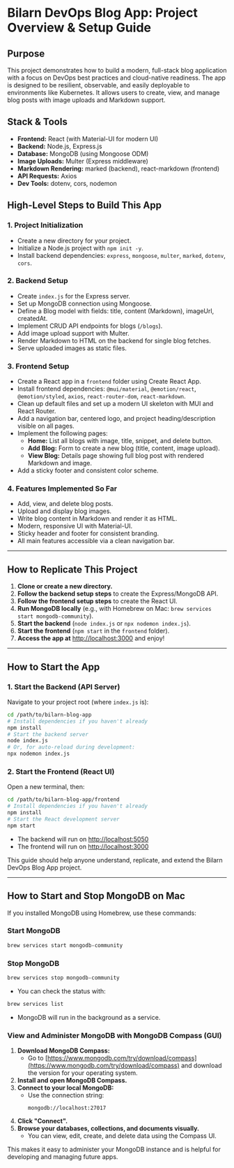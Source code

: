 # Bilarn DevOps Blog App: Project Overview & Setup Guide

## Purpose
This project demonstrates how to build a modern, full-stack blog application with a focus on DevOps best practices and cloud-native readiness. The app is designed to be resilient, observable, and easily deployable to environments like Kubernetes. It allows users to create, view, and manage blog posts with image uploads and Markdown support.

## Stack & Tools
- **Frontend:** React (with Material-UI for modern UI)
- **Backend:** Node.js, Express.js
- **Database:** MongoDB (using Mongoose ODM)
- **Image Uploads:** Multer (Express middleware)
- **Markdown Rendering:** marked (backend), react-markdown (frontend)
- **API Requests:** Axios
- **Dev Tools:** dotenv, cors, nodemon

## High-Level Steps to Build This App

### 1. Project Initialization
- Create a new directory for your project.
- Initialize a Node.js project with `npm init -y`.
- Install backend dependencies: `express`, `mongoose`, `multer`, `marked`, `dotenv`, `cors`.

### 2. Backend Setup
- Create `index.js` for the Express server.
- Set up MongoDB connection using Mongoose.
- Define a Blog model with fields: title, content (Markdown), imageUrl, createdAt.
- Implement CRUD API endpoints for blogs (`/blogs`).
- Add image upload support with Multer.
- Render Markdown to HTML on the backend for single blog fetches.
- Serve uploaded images as static files.

### 3. Frontend Setup
- Create a React app in a `frontend` folder using Create React App.
- Install frontend dependencies: `@mui/material`, `@emotion/react`, `@emotion/styled`, `axios`, `react-router-dom`, `react-markdown`.
- Clean up default files and set up a modern UI skeleton with MUI and React Router.
- Add a navigation bar, centered logo, and project heading/description visible on all pages.
- Implement the following pages:
  - **Home:** List all blogs with image, title, snippet, and delete button.
  - **Add Blog:** Form to create a new blog (title, content, image upload).
  - **View Blog:** Details page showing full blog post with rendered Markdown and image.
- Add a sticky footer and consistent color scheme.

### 4. Features Implemented So Far
- Add, view, and delete blog posts.
- Upload and display blog images.
- Write blog content in Markdown and render it as HTML.
- Modern, responsive UI with Material-UI.
- Sticky header and footer for consistent branding.
- All main features accessible via a clean navigation bar.

---

## How to Replicate This Project
1. **Clone or create a new directory.**
2. **Follow the backend setup steps** to create the Express/MongoDB API.
3. **Follow the frontend setup steps** to create the React UI.
4. **Run MongoDB locally** (e.g., with Homebrew on Mac: `brew services start mongodb-community`).
5. **Start the backend** (`node index.js` or `npx nodemon index.js`).
6. **Start the frontend** (`npm start` in the `frontend` folder).
7. **Access the app at** [http://localhost:3000](http://localhost:3000) and enjoy!

---

## How to Start the App

### 1. Start the Backend (API Server)
Navigate to your project root (where `index.js` is):
```bash
cd /path/to/bilarn-blog-app
# Install dependencies if you haven't already
npm install
# Start the backend server
node index.js
# Or, for auto-reload during development:
npx nodemon index.js
```

### 2. Start the Frontend (React UI)
Open a new terminal, then:
```bash
cd /path/to/bilarn-blog-app/frontend
# Install dependencies if you haven't already
npm install
# Start the React development server
npm start
```

- The backend will run on [http://localhost:5050](http://localhost:5050)
- The frontend will run on [http://localhost:3000](http://localhost:3000)

This guide should help anyone understand, replicate, and extend the Bilarn DevOps Blog App project.

---

## How to Start and Stop MongoDB on Mac

If you installed MongoDB using Homebrew, use these commands:

### Start MongoDB
```bash
brew services start mongodb-community
```

### Stop MongoDB
```bash
brew services stop mongodb-community
```

- You can check the status with:
```bash
brew services list
```
- MongoDB will run in the background as a service.

### View and Administer MongoDB with MongoDB Compass (GUI)

1. **Download MongoDB Compass:**
   - Go to [https://www.mongodb.com/try/download/compass](https://www.mongodb.com/try/download/compass) and download the version for your operating system.
2. **Install and open MongoDB Compass.**
3. **Connect to your local MongoDB:**
   - Use the connection string:
     ```
     mongodb://localhost:27017
     ```
4. **Click "Connect".**
5. **Browse your databases, collections, and documents visually.**
   - You can view, edit, create, and delete data using the Compass UI.

This makes it easy to administer your MongoDB instance and is helpful for developing and managing future apps. 